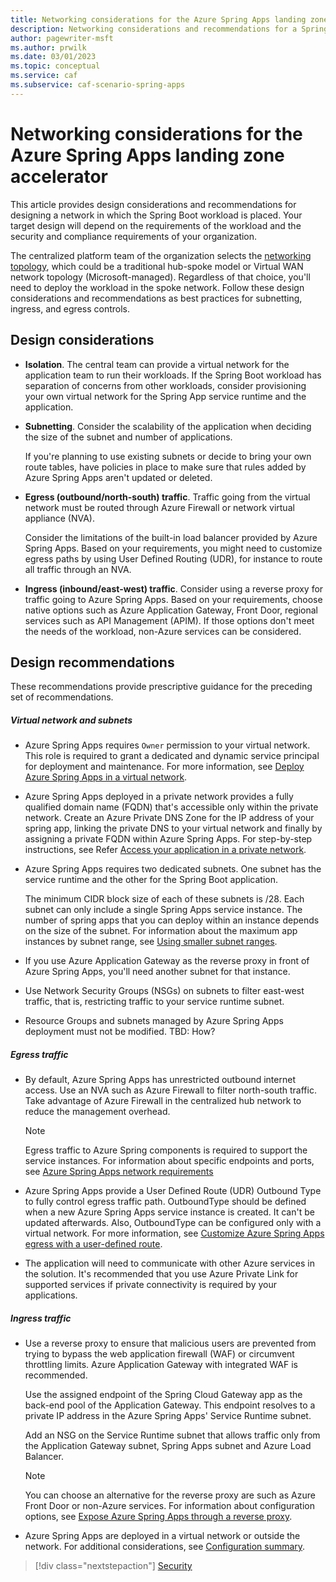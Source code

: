```yaml
---
title: Networking considerations for the Azure Spring Apps landing zone accelerator
description: Networking considerations and recommendations for a Spring Boot workload.
author: pagewriter-msft
ms.author: prwilk
ms.date: 03/01/2023
ms.topic: conceptual
ms.service: caf
ms.subservice: caf-scenario-spring-apps
---
```


# Networking considerations for the Azure Spring Apps landing zone accelerator

This article provides design considerations and recommendations for designing a network in which the  Spring Boot workload is placed. Your target design will depend on the requirements of the workload and the security and compliance requirements of your organization.  

The centralized platform team of the organization selects the [networking topology](/azure/cloud-adoption-framework/ready/landing-zone/design-area/network-topology-and-connectivity#topology), which could be a traditional hub-spoke model or Virtual WAN network topology (Microsoft-managed). Regardless of that choice, you'll need to deploy the workload in the spoke network. Follow these design considerations and recommendations as best practices for subnetting, ingress, and egress controls. 

## Design considerations

 - **Isolation**. The central team can provide a virtual network for the application team to run their workloads. If the Spring Boot workload has separation of concerns from other workloads, consider provisioning your own virtual network for the Spring App service runtime and the application.
 
 - **Subnetting**.  Consider the scalability of the application when deciding the size of the subnet and number of applications.

    If you're planning to use existing subnets or decide to bring your own route tables, have policies in place to make sure that rules added by Azure Spring Apps aren't updated or deleted.

 - **Egress (outbound/north-south) traffic**. Traffic going from the virtual network must be routed through Azure Firewall or network virtual appliance (NVA). 

    Consider the limitations of the built-in load balancer provided by Azure Spring Apps. Based on your requirements, you might need to customize egress paths by using User Defined Routing (UDR), for instance to route all traffic through an NVA. 

- **Ingress (inbound/east-west) traffic**. Consider using a reverse proxy for traffic going to Azure Spring Apps. Based on your requirements, choose native options such as Azure Application Gateway, Front Door, regional services such as API Management (APIM). If those options don't meet the needs of the workload, non-Azure services can be considered.    

## Design recommendations

These recommendations provide prescriptive guidance for the preceding set of recommendations.

##### Virtual network and subnets

- Azure Spring Apps requires `Owner` permission to your virtual network. This role is required to grant a dedicated and dynamic service principal for deployment and maintenance. For more information, see [Deploy Azure Spring Apps in a virtual network](/azure/spring-apps/how-to-deploy-in-azure-virtual-network).

- Azure Spring Apps deployed in a private network provides a fully qualified domain name (FQDN) that's accessible only within the private network. Create an Azure Private DNS Zone for the IP address of your spring app, linking the private DNS to your virtual network and finally by assigning a private FQDN within Azure Spring Apps. For step-by-step instructions, see Refer [Access your application in a private network](/azure/spring-apps/access-app-virtual-network).


- Azure Spring Apps requires two dedicated subnets. One subnet has the service runtime and the other for the Spring Boot application.

    The minimum CIDR block size of each of these subnets is /28. Each subnet can only include a single Spring Apps service instance. The number of spring apps that you can deploy within an instance depends on the size of the subnet. For information about the maximum app instances by subnet range, see [Using smaller subnet ranges](/azure/spring-apps/how-to-deploy-in-azure-virtual-network?tabs=azure-portal#using-smaller-subnet-ranges).

- If you use Azure Application Gateway as the reverse proxy in front of Azure Spring Apps, you'll need another subnet for that instance.

- Use Network Security Groups (NSGs) on subnets to filter east-west traffic, that is,  restricting traffic to your service runtime subnet. 

- Resource Groups and subnets managed by Azure Spring Apps deployment must not be modified. TBD: How?

##### Egress traffic

- By default, Azure Spring Apps has unrestricted outbound internet access. Use an NVA such as Azure Firewall to filter north-south traffic. Take advantage of Azure Firewall in the centralized hub network to reduce the management overhead. 

    > [!NOTE]
    >Egress traffic to Azure Spring components is required to support the service instances. For information about specific endpoints and ports, see [Azure Spring Apps network requirements](/azure/spring-apps/vnet-customer-responsibilities#azure-spring-apps-network-requirements)

- Azure Spring Apps provide a User Defined Route (UDR) Outbound Type to fully control egress traffic path. OutboundType should be defined when a new Azure Spring Apps service instance is created. It can't be updated afterwards. Also, OutboundType can be configured only with a virtual network. For more information, see [Customize Azure Spring Apps egress with a user-defined route](/azure/spring-apps/concept-outbound-type).

- The application will need to communicate with other Azure services in the solution. It's  recommended that you use Azure Private Link for supported services if private connectivity is required by your applications.


##### Ingress traffic
 
- Use a reverse proxy to ensure that malicious users are prevented from trying to bypass the web application firewall (WAF) or circumvent throttling limits. Azure Application Gateway with integrated WAF is recommended.

    Use the assigned endpoint of the Spring Cloud Gateway app as the back-end pool of the Application Gateway. This endpoint resolves to a private IP address in the Azure Spring Apps' Service Runtime subnet.

    Add an NSG on the Service Runtime subnet that allows traffic only from the Application Gateway subnet, Spring Apps subnet and Azure Load Balancer.
 
    > [!NOTE]
    > You can choose an alternative for the reverse proxy are such as Azure Front Door or non-Azure services. For information about configuration options, see [Expose Azure Spring Apps through a reverse proxy](/azure/architecture/reference-architectures/microservices/spring-cloud-reverse-proxy).

- Azure Spring Apps are deployed in a virtual network or outside the network. For additional considerations, see [Configuration summary](/azure/architecture/reference-architectures/microservices/spring-cloud-reverse-proxy#configuration-summary).

> [!div class="nextstepaction"] 
> [Security](./security.md)
